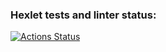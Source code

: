 ### Hexlet tests and linter status:
[![Actions Status](https://github.com/Viltorn/frontend-project-lvl1/workflows/hexlet-check/badge.svg)](https://github.com/Viltorn/frontend-project-lvl1/actions)